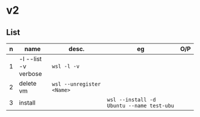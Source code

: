 # v2

## List
|n|name|desc.|eg|O/P|
|-|----|-----|--|---|
|1|-l --list<br/>-v verbose|`wsl -l -v`|
|2|delete vm|`wsl --unregister <Name>`|
|3|install||`wsl --install -d Ubuntu --name test-ubu`
